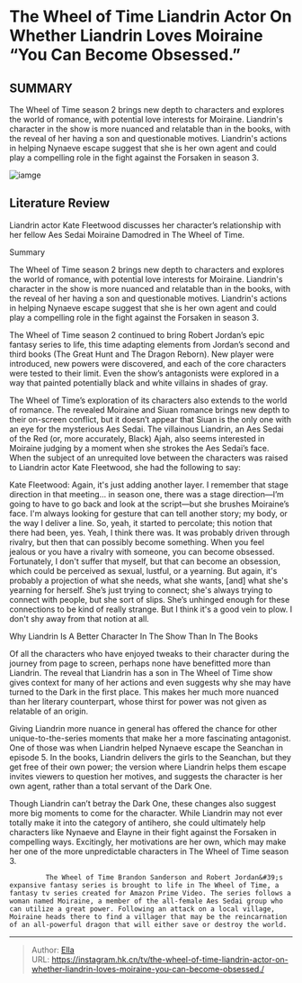 # The Wheel of Time Liandrin Actor On Whether Liandrin Loves Moiraine “You Can Become Obsessed.”


## SUMMARY 



  The Wheel of Time season 2 brings new depth to characters and explores the world of romance, with potential love interests for Moiraine.   Liandrin&#39;s character in the show is more nuanced and relatable than in the books, with the reveal of her having a son and questionable motives.   Liandrin&#39;s actions in helping Nynaeve escape suggest that she is her own agent and could play a compelling role in the fight against the Forsaken in season 3.  

![iamge](https://static1.srcdn.com/wordpress/wp-content/uploads/2024/01/kate-fleetwood-s-liandrin-and-rosamund-pike-s-moiraine-in-the-wheel-of-time.jpg)

## Literature Review
Liandrin actor Kate Fleetwood discusses her character’s relationship with her fellow Aes Sedai Moiraine Damodred in The Wheel of Time.





Summary

  The Wheel of Time season 2 brings new depth to characters and explores the world of romance, with potential love interests for Moiraine.   Liandrin&#39;s character in the show is more nuanced and relatable than in the books, with the reveal of her having a son and questionable motives.   Liandrin&#39;s actions in helping Nynaeve escape suggest that she is her own agent and could play a compelling role in the fight against the Forsaken in season 3.  







The Wheel of Time season 2 continued to bring Robert Jordan’s epic fantasy series to life, this time adapting elements from Jordan’s second and third books (The Great Hunt and The Dragon Reborn). New player were introduced, new powers were discovered, and each of the core characters were tested to their limit. Even the show’s antagonists were explored in a way that painted potentially black and white villains in shades of gray.

The Wheel of Time’s exploration of its characters also extends to the world of romance. The revealed Moiraine and Siuan romance brings new depth to their on-screen conflict, but it doesn’t appear that Siuan is the only one with an eye for the mysterious Aes Sedai. The villainous Liandrin, an Aes Sedai of the Red (or, more accurately, Black) Ajah, also seems interested in Moiraine judging by a moment when she strokes the Aes Sedai’s face. When the subject of an unrequited love between the characters was raised to Liandrin actor Kate Fleetwood, she had the following to say:





Kate Fleetwood: Again, it&#39;s just adding another layer. I remember that stage direction in that meeting… in season one, there was a stage direction—I’m going to have to go back and look at the script—but she brushes Moiraine’s face. I&#39;m always looking for gesture that can tell another story; my body, or the way I deliver a line. So, yeah, it started to percolate; this notion that there had been, yes. Yeah, I think there was.
It was probably driven through rivalry, but then that can possibly become something. When you feel jealous or you have a rivalry with someone, you can become obsessed. Fortunately, I don&#39;t suffer that myself, but that can become an obsession, which could be perceived as sexual, lustful, or a yearning. But again, it&#39;s probably a projection of what she needs, what she wants, [and] what she&#39;s yearning for herself. She’s just trying to connect; she&#39;s always trying to connect with people, but she sort of slips. She’s unhinged enough for these connections to be kind of really strange. But I think it&#39;s a good vein to plow. I don&#39;t shy away from that notion at all.






 Why Liandrin Is A Better Character In The Show Than In The Books 
         

Of all the characters who have enjoyed tweaks to their character during the journey from page to screen, perhaps none have benefitted more than Liandrin. The reveal that Liandrin has a son in The Wheel of Time show gives context for many of her actions and even suggests why she may have turned to the Dark in the first place. This makes her much more nuanced than her literary counterpart, whose thirst for power was not given as relatable of an origin.

Giving Liandrin more nuance in general has offered the chance for other unique-to-the-series moments that make her a more fascinating antagonist. One of those was when Liandrin helped Nynaeve escape the Seanchan in episode 5. In the books, Liandrin delivers the girls to the Seanchan, but they get free of their own power; the version where Liandrin helps them escape invites viewers to question her motives, and suggests the character is her own agent, rather than a total servant of the Dark One.




Though Liandrin can’t betray the Dark One, these changes also suggest more big moments to come for the character. While Liandrin may not ever totally make it into the category of antihero, she could ultimately help characters like Nynaeve and Elayne in their fight against the Forsaken in compelling ways. Excitingly, her motivations are her own, which may make her one of the more unpredictable characters in The Wheel of Time season 3.

             The Wheel of Time Brandon Sanderson and Robert Jordan&#39;s expansive fantasy series is brought to life in The Wheel of Time, a fantasy tv series created for Amazon Prime Video. The series follows a woman named Moiraine, a member of the all-female Aes Sedai group who can utilize a great power. Following an attack on a local village, Moiraine heads there to find a villager that may be the reincarnation of an all-powerful dragon that will either save or destroy the world.  

 



---

> Author: [Ella](https://instagram.hk.cn/)  
> URL: https://instagram.hk.cn/tv/the-wheel-of-time-liandrin-actor-on-whether-liandrin-loves-moiraine-you-can-become-obsessed./  

